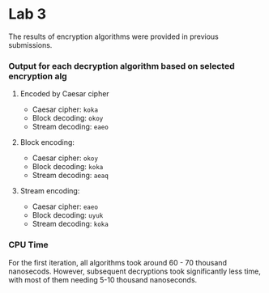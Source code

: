 # Lab 3

The results of encryption algorithms were provided in previous submissions.  

### Output for each decryption algorithm based on selected encryption alg

1. Encoded by Caesar cipher
    - Caesar cipher: `koka`
    - Block decoding: `okoy`
    - Stream decoding: `eaeo`

1. Block encoding:
    - Caesar cipher: `okoy`
    - Block decoding: `koka`
    - Stream decoding: `aeaq`

1. Stream encoding:
    - Caesar cipher: `eaeo`
    - Block decoding: `uyuk`
    - Stream decoding: `koka`

### CPU Time

For the first iteration, all algorithms took around 60 - 70 thousand nanosecods. However, subsequent decryptions took significantly less time, with most of them needing 5-10 thousand nanoseconds.